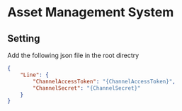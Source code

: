 # Asset Management System

## Setting

Add the following json file in the root directry

```json
{
    "Line": {
        "ChannelAccessToken": "{ChannelAccessToken}",
        "ChannelSecret": "{ChannelSecret}"
    }
}
```
